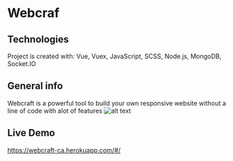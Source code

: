 ﻿# Webcraf
 
## Technologies
Project is created with:
Vue, Vuex, JavaScript, SCSS, Node.js, MongoDB, Socket.IO


## General info
Webcraft is a powerful tool to build your own responsive website without a line of code with alot of features
![alt text](https://imagizer.imageshack.com/img924/9523/vt1fmM.png)

	
## Live Demo
https://webcraft-ca.herokuapp.com/#/






